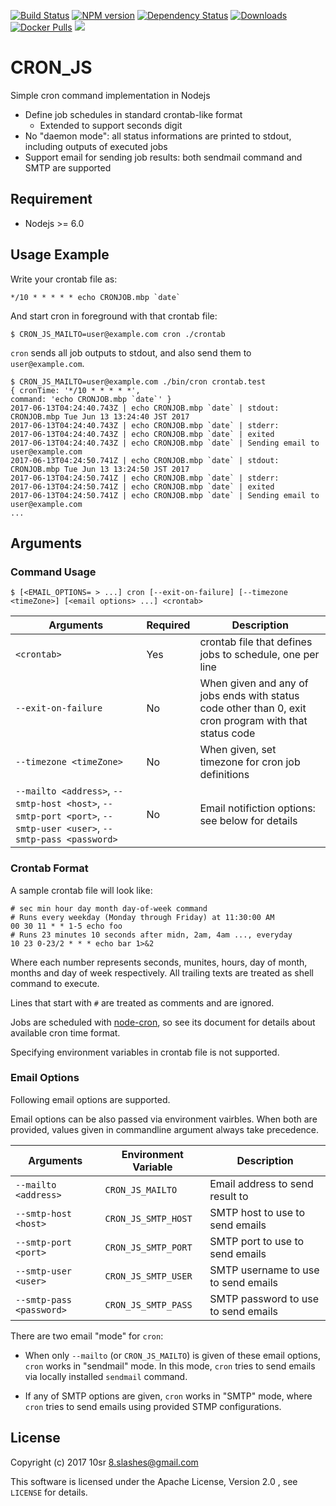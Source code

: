 [![Build Status](https://travis-ci.org/10sr/cron-cli-js.svg?branch=master)](https://travis-ci.org/10sr/cron-cli-js)
[![NPM version](http://img.shields.io/npm/v/cron-cli.svg)](https://www.npmjs.com/package/cron-cli)
[![Dependency Status](https://david-dm.org/10sr/cron-cli-js.svg)](https://david-dm.org/10sr/cron-cli-js)
[![Downloads](https://img.shields.io/npm/dm/cron-cli.svg)](https://www.npmjs.com/package/cron-cli)
[![Docker Pulls](https://img.shields.io/docker/pulls/10sr/cron-js.svg)](https://hub.docker.com/r/10sr/cron-js)
[![](https://images.microbadger.com/badges/version/10sr/cron-js.svg)](https://microbadger.com/images/10sr/cron-js "Get your own version badge on microbadger.com")



CRON_JS
=======

Simple cron command implementation in Nodejs


* Define job schedules in standard crontab-like format
  * Extended to support seconds digit
* No "daemon mode": all status informations are printed to stdout,
including outputs of executed jobs
* Support email for sending job results: both sendmail command and SMTP
are supported


Requirement
-----------

* Nodejs >= 6.0


Usage Example
-------------

Write your crontab file as:

    */10 * * * * * echo CRONJOB.mbp `date`

And start cron in foreground with that crontab file:

    $ CRON_JS_MAILTO=user@example.com cron ./crontab


`cron` sends all job outputs to stdout, and also send them to
`user@example.com`.

    $ CRON_JS_MAILTO=user@example.com ./bin/cron crontab.test
    { cronTime: '*/10 * * * * *',
    command: 'echo CRONJOB.mbp `date`' }
    2017-06-13T04:24:40.743Z | echo CRONJOB.mbp `date` | stdout: CRONJOB.mbp Tue Jun 13 13:24:40 JST 2017
    2017-06-13T04:24:40.743Z | echo CRONJOB.mbp `date` | stderr:
    2017-06-13T04:24:40.743Z | echo CRONJOB.mbp `date` | exited
    2017-06-13T04:24:40.743Z | echo CRONJOB.mbp `date` | Sending email to user@example.com
    2017-06-13T04:24:50.741Z | echo CRONJOB.mbp `date` | stdout: CRONJOB.mbp Tue Jun 13 13:24:50 JST 2017
    2017-06-13T04:24:50.741Z | echo CRONJOB.mbp `date` | stderr:
    2017-06-13T04:24:50.741Z | echo CRONJOB.mbp `date` | exited
    2017-06-13T04:24:50.741Z | echo CRONJOB.mbp `date` | Sending email to user@example.com
    ...



Arguments
---------

### Command Usage

    $ [<EMAIL_OPTIONS= > ...] cron [--exit-on-failure] [--timezone <timeZone>] [<email options> ...] <crontab>

| Arguments | Required  | Description |
| --------- | --------- | ----------- |
| `<crontab>` | Yes | crontab file that defines jobs to schedule, one per line
| `--exit-on-failure` | No | When given and any of jobs ends with status code other than 0, exit cron program with that status code |
| `--timezone <timeZone>` | No | When given, set timezone for cron job definitions |
| `--mailto <address>`, `--smtp-host <host>`, `--smtp-port <port>`, `--smtp-user <user>`, `--smtp-pass <password>` | No | Email notifiction options: see below for details |




### Crontab Format

A sample crontab file will look like:

    # sec min hour day month day-of-week command
    # Runs every weekday (Monday through Friday) at 11:30:00 AM
    00 30 11 * * 1-5 echo foo
    # Runs 23 minutes 10 seconds after midn, 2am, 4am ..., everyday
    10 23 0-23/2 * * * echo bar 1>&2

Where each number represents seconds, munites, hours, day of month, 
months and day of week respectively.
All trailing texts are treated as shell command to execute.

Lines that start with `#` are treated as comments and are ignored.

Jobs are scheduled with [node-cron](https://www.npmjs.com/package/cron),
so see its document for details about available cron time format.

Specifying environment variables in crontab file is not supported.



### Email Options

Following email options are supported.

Email options can be also passed via environment vairbles.
When both are provided, values given in commandline argument always
take precedence.

| Arguments | Environment Variable | Description |
| --------- | -------------------- | ----------- |
| `--mailto <address>` | `CRON_JS_MAILTO` | Email address to send result to
| `--smtp-host <host>` | `CRON_JS_SMTP_HOST` | SMTP host to use to send emails
| `--smtp-port <port>` | `CRON_JS_SMTP_PORT` | SMTP port to use to send emails
| `--smtp-user <user>` | `CRON_JS_SMTP_USER` | SMTP username to use to send emails
| `--smtp-pass <password>` | `CRON_JS_SMTP_PASS` | SMTP password to use to send emails


There are two email "mode" for `cron`:

- When only `--mailto` (or `CRON_JS_MAILTO`) is given of these email options,
 `cron` works in "sendmail" mode.
In this mode, `cron` tries to send emails via locally installed `sendmail`
command.

- If any of SMTP options are given, `cron` works in "SMTP" mode,
where `cron` tries to send emails using provided STMP configurations.



License
-------

Copyright (c) 2017 10sr <8.slashes@gmail.com>

This software is licensed under the Apache License, Version 2.0 ,
see `LICENSE` for details.
